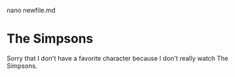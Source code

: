 nano newfile.md
# The Simpsons
Sorry that I don't have a favorite character because I don't really watch The Simpsons.
